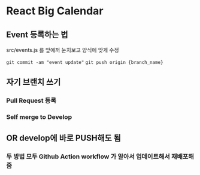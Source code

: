 # React Big Calendar

## Event 등록하는 법
src/events.js 를 앞에꺼 눈치보고 양식에 맞게 수정

`git commit -am "event update"`
`git push origin {branch_name}`

## 자기 브랜치 쓰기
### Pull Request 등록
### Self merge to Develop

## OR develop에 바로 PUSH해도 됨

### 두 방법 모두 Github Action workflow 가 알아서 업데이트해서 재배포해줌
